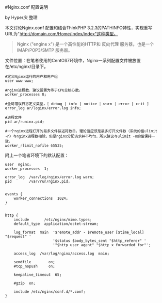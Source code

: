 #Nginx.conf 配置说明

by Hyper庆 整理

本文讨论Nginx.conf 配置和结合ThinkPHP 3.2.3的PATHINFO特性，实现重写URL为"http://domain.com/Home/Index/index"这种类型。
>Nginx ("engine x") 是一个高性能的HTTP和 反向代理 服务器，也是一个 IMAP/POP3/SMTP 服务器。

文件位置：在笔者使用的CentOS7环境中，Nginx一系列配置文件被放置在/etc/nginx/目录下。

```
#定义Nginx运行的用户和用户组
user www www;
 
#nginx进程数，建议设置为等于CPU总核心数。
worker_processes 8;

#全局错误日志定义类型，[ debug | info | notice | warn | error | crit ]
error_log ar/loginx/error.log info;
 
#进程文件
pid ar/runinx.pid;
 
#一个nginx进程打开的最多文件描述符数目，理论值应该是最多打开文件数（系统的值ulimit -n）与nginx进程数相除，但是nginx分配请求并不均匀，所以建议与ulimit -n的值保持一致。
worker_rlimit_nofile 65535;
```

附上一个笔者环境下的默认配置：

```
user  nginx;
worker_processes  1;

error_log  /var/log/nginx/error.log warn;
pid        /var/run/nginx.pid;


events {
    worker_connections  1024;
}


http {
    include       /etc/nginx/mime.types;
    default_type  application/octet-stream;

    log_format  main  '$remote_addr - $remote_user [$time_local] "$request" '
                      '$status $body_bytes_sent "$http_referer" '
                      '"$http_user_agent" "$http_x_forwarded_for"';

    access_log  /var/log/nginx/access.log  main;

    sendfile        on;
    #tcp_nopush     on;

    keepalive_timeout  65;

    #gzip  on;

    include /etc/nginx/conf.d/*.conf;
}
```